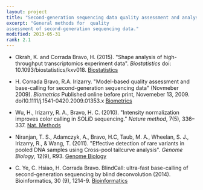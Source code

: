 ```yaml
---
layout: project
title: "Second-generation sequencing data quality assessment and analysis"
excerpt: "General methods for  quality
assessment of second-generation sequencing data." 
modified: 2013-05-31
rank: 2.1
---
```


- Okrah, K. and Corrada Bravo, H. (2015). "Shape analysis of high-throughput transcriptomics experiment data". _Biostatistics_ doi: 10.1093/biostatistics/kxv018. [Biostatistics](http://biostatistics.oxfordjournals.org/content/early/2015/05/10/biostatistics.kxv018.abstract)

- H. Corrada Bravo, R.A. Irizarry. "Model-based quality assessment and
  base-calling for second-generation sequencing data" (Novmeber
  2009). _Biometrics_ Published online before print, Novemeber 13, 2009. doi10.1111/j.1541-0420.2009.01353.x [Biometrics](http://www3.interscience.wiley.com/cgi-bin/fulltext/122684525/HTMLSTART)

- Wu, H., Irizarry, R. A.,  Bravo, H. C.
  (2010). "Intensity normalization improves color calling in SOLiD
  sequencing." _Nature method_, 7(5),
336–337. [Nat. Methods](http://www.nature.com/nmeth/journal/v7/n5/full/nmeth0510-336.html)

- Niranjan, T. S., Adamczyk, A., Bravo, H.C, Taub,
      M. A., Wheelan, S. J., Irizarry, R., & Wang,
      T. (2011). "Effective detection of rare variants in pooled DNA
      samples using Cross-pool tailcurve analysis". _Genome
      Biology_, 12(9), R93. [Genome Biology](http://genomebiology.com/content/12/9/R93)

- C. Ye, C. Hsiao, H. Corrada Bravo. BlindCall: ultra-fast base-calling of
second-generation sequencing by blind deconvolution (2014).
Bioinformatics, 30 (9),
1214-9. [Bioinformatics](http://bioinformatics.oxfordjournals.org/content/30/9/1214.full)
